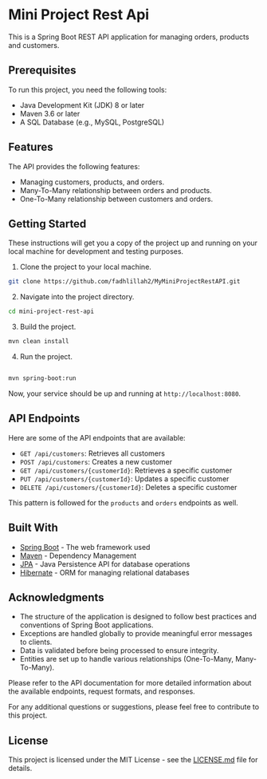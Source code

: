 # Mini Project Rest Api

This is a Spring Boot REST API application for managing orders, products and customers.

## Prerequisites

To run this project, you need the following tools:

- Java Development Kit (JDK) 8 or later
- Maven 3.6 or later
- A SQL Database (e.g., MySQL, PostgreSQL)

## Features

The API provides the following features:

- Managing customers, products, and orders.
- Many-To-Many relationship between orders and products.
- One-To-Many relationship between customers and orders.

## Getting Started

These instructions will get you a copy of the project up and running on your local machine for development and testing purposes.

1. Clone the project to your local machine.

```bash
git clone https://github.com/fadhlillah2/MyMiniProjectRestAPI.git
```

2. Navigate into the project directory.

```bash
cd mini-project-rest-api
```

3. Build the project.

```bash
mvn clean install
```

4. Run the project.

```bash

mvn spring-boot:run
```

Now, your service should be up and running at `http://localhost:8080`.

## API Endpoints

Here are some of the API endpoints that are available:

- `GET /api/customers`: Retrieves all customers
- `POST /api/customers`: Creates a new customer
- `GET /api/customers/{customerId}`: Retrieves a specific customer
- `PUT /api/customers/{customerId}`: Updates a specific customer
- `DELETE /api/customers/{customerId}`: Deletes a specific customer

This pattern is followed for the `products` and `orders` endpoints as well.

## Built With

- [Spring Boot](https://spring.io/projects/spring-boot) - The web framework used
- [Maven](https://maven.apache.org/) - Dependency Management
- [JPA](https://spring.io/projects/spring-data-jpa) - Java Persistence API for database operations
- [Hibernate](https://hibernate.org/) - ORM for managing relational databases

## Acknowledgments

- The structure of the application is designed to follow best practices and conventions of Spring Boot applications.
- Exceptions are handled globally to provide meaningful error messages to clients.
- Data is validated before being processed to ensure integrity.
- Entities are set up to handle various relationships (One-To-Many, Many-To-Many).

Please refer to the API documentation for more detailed information about the available endpoints, request formats, and responses.

For any additional questions or suggestions, please feel free to contribute to this project.

## License

This project is licensed under the MIT License - see the [LICENSE.md](LICENSE.md) file for details.
